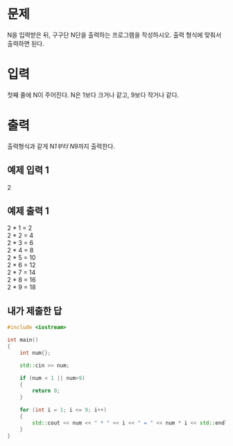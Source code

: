 문제
======
N을 입력받은 뒤, 구구단 N단을 출력하는 프로그램을 작성하시오. 출력 형식에 맞춰서 출력하면 된다.

입력
=======
첫째 줄에 N이 주어진다. N은 1보다 크거나 같고, 9보다 작거나 같다.

출력
========
출력형식과 같게 N*1부터 N*9까지 출력한다.

예제 입력 1 
-------------

2

예제 출력 1 
---------------

2 * 1 = 2   
2 * 2 = 4   
2 * 3 = 6   
2 * 4 = 8   
2 * 5 = 10   
2 * 6 = 12   
2 * 7 = 14   
2 * 8 = 16   
2 * 9 = 18

내가 제출한 답
--------

```cpp
#include <iostream>

int main()
{
	int num{};

	std::cin >> num;

	if (num < 1 || num>9)
	{
		return 0;
	}

	for (int i = 1; i <= 9; i++)
	{
		std::cout << num << " * " << i << " = " << num * i << std::endl;
	}
}
```
